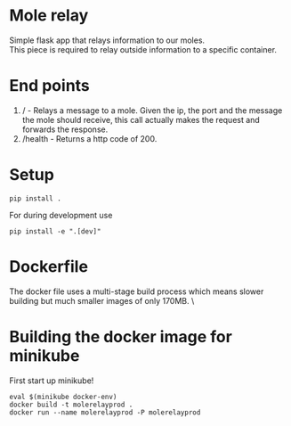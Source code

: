 # Mole relay
Simple flask app that relays information to our moles. \
This piece is required to relay outside information to a specific container.

# End points
1. / - Relays a message to a mole. Given the ip, the port and the message the mole should receive,
this call actually makes the request and forwards the response.
2. /health - Returns a http code of 200.

# Setup
    pip install .
For during development use
    
    pip install -e ".[dev]"
    
# Dockerfile
The docker file uses a multi-stage build process which means slower building but much smaller 
images of only 170MB. \

# Building the docker image for minikube
First start up minikube!

    eval $(minikube docker-env)
    docker build -t molerelayprod . 
    docker run --name molerelayprod -P molerelayprod 